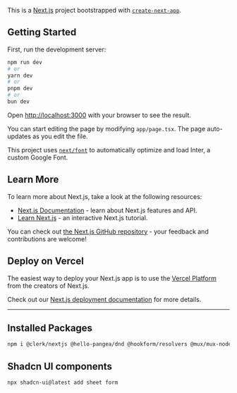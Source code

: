 This is a [Next.js](https://nextjs.org/) project bootstrapped with [`create-next-app`](https://github.com/vercel/next.js/tree/canary/packages/create-next-app).

## Getting Started

First, run the development server:

```bash
npm run dev
# or
yarn dev
# or
pnpm dev
# or
bun dev
```

Open [http://localhost:3000](http://localhost:3000) with your browser to see the result.

You can start editing the page by modifying `app/page.tsx`. The page auto-updates as you edit the file.

This project uses [`next/font`](https://nextjs.org/docs/basic-features/font-optimization) to automatically optimize and load Inter, a custom Google Font.

## Learn More

To learn more about Next.js, take a look at the following resources:

- [Next.js Documentation](https://nextjs.org/docs) - learn about Next.js features and API.
- [Learn Next.js](https://nextjs.org/learn) - an interactive Next.js tutorial.

You can check out [the Next.js GitHub repository](https://github.com/vercel/next.js/) - your feedback and contributions are welcome!

## Deploy on Vercel

The easiest way to deploy your Next.js app is to use the [Vercel Platform](https://vercel.com/new?utm_medium=default-template&filter=next.js&utm_source=create-next-app&utm_campaign=create-next-app-readme) from the creators of Next.js.

Check out our [Next.js deployment documentation](https://nextjs.org/docs/deployment) for more details.

----------------------------------------------------------------
## Installed Packages

```zsh
npm i @clerk/nextjs @hello-pangea/dnd @hookform/resolvers @mux/mux-node @mux/mux-player-react @radix-ui/react-alert-dialog @radix-ui/react-checkbox @radix-ui/react-dropdown-menu @radix-ui/react-label @radix-ui/react-popover @radix-ui/react-progress @radix-ui/react-separator @radix-ui/react-slot @tanstack/react-table axios cmdk query-string react-confetti react-dropzone react-hook-form react-hot-toast react-icons react-quill recharts stripe @uploadthing/react zod zustand
```

## Shadcn UI components
```
npx shadcn-ui@latest add sheet form
```
 